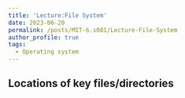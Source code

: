 ```yaml
---
title: 'Lecture:File System'
date: 2023-06-20
permalink: /posts/MIT-6.s081/Lecture-File-System
author_profile: true
tags:
  - Operating system
---
```


## Locations of key files/directories
